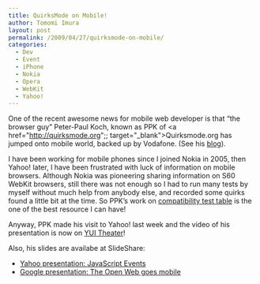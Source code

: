 ```yaml
---
title: QuirksMode on Mobile!
author: Tomomi Imura
layout: post
permalink: /2009/04/27/quirksmode-on-mobile/
categories:
  - Dev
  - Event
  - iPhone
  - Nokia
  - Opera
  - WebKit
  - Yahoo!
---
```

One of the recent awesome news for mobile web developer is that &#8220;the browser guy&#8221; Peter-Paul Koch, known as PPK of <a href="http://quirksmode.org";; target="_blank">Quirksmode.org</a> has jumped onto mobile world, backed up by Vodafone. (See his <a href="http://www.quirksmode.org/blog/archives/browsers/mobile/" target="_blank">blog</a>). 

I have been working for mobile phones since I joined Nokia in 2005, then Yahoo! later, I have been frustrated with luck of information on mobile browsers. Although Nokia was pioneering sharing information on S60 WebKit browsers, still there was not enough so I had to run many tests by myself without much help from anybody else, and recorded some quirks found a little bit at the time. So PPK&#8217;s work on <a href="http://quirksmode.org/m/table.html" target="_blank">compatibility test table</a> is the one of the best resource I can have! 

Anyway, PPK made his visit to Yahoo! last week and the video of his presentation is now on <a href="http://yuiblog.com/blog/2009/04/27/video-ppk-jsevents/" target="_blank">YUI Theater</a>!  


Also, his slides are availabe at SlideShare:  


*   <a href="http://www.slideshare.net/pp.koch/yahoo-1337458" target="_blank">Yahoo presentation: JavaScript Events</a>
*   <a href="http://www.slideshare.net/pp.koch/google-presentation-the-open-web-goes-mobile" target="_blank">Google presentation: The Open Web goes mobile<br /> </a>